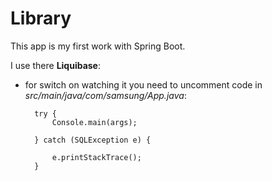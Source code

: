 # Library

This app is my first work with Spring Boot.

I use there **Liquibase**:
- for switch on watching it you need to uncomment code in *src/main/java/com/samsung/App.java*:


        try {
            Console.main(args);
            
        } catch (SQLException e) {
        
            e.printStackTrace();
        }
